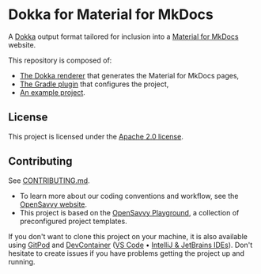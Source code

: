 # Dokka for Material for MkDocs

A [Dokka](https://github.com/Kotlin/dokka) output format tailored for inclusion into a [Material for MkDocs](https://squidfunk.github.io/mkdocs-material/) website.

This repository is composed of:
- [The Dokka renderer](renderer) that generates the Material for MkDocs pages,
- [The Gradle plugin](gradle/conventions/dokkatoo-mkdocs) that configures the project,
- [An example project](example).

## License

This project is licensed under the [Apache 2.0 license](LICENSE).

## Contributing

See [CONTRIBUTING.md](CONTRIBUTING.md).
- To learn more about our coding conventions and workflow, see the [OpenSavvy website](https://opensavvy.dev/open-source/index.html).
- This project is based on the [OpenSavvy Playground](docs/playground/README.md), a collection of preconfigured project templates.

If you don't want to clone this project on your machine, it is also available using [GitPod](https://www.gitpod.io/) and [DevContainer](https://containers.dev/) ([VS Code](https://code.visualstudio.com/docs/devcontainers/containers) • [IntelliJ & JetBrains IDEs](https://www.jetbrains.com/help/idea/connect-to-devcontainer.html)). Don't hesitate to create issues if you have problems getting the project up and running.
